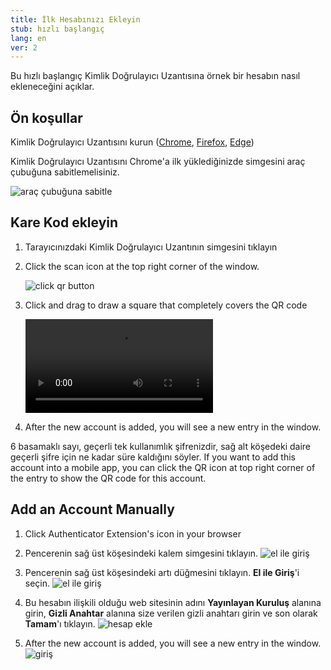 ```yaml
---
title: İlk Hesabınızı Ekleyin
stub: hızlı başlangıç
lang: en
ver: 2
---
```


Bu hızlı başlangıç Kimlik Doğrulayıcı Uzantısına örnek bir hesabın nasıl ekleneceğini açıklar.

## Ön koşullar

Kimlik Doğrulayıcı Uzantısını kurun ([Chrome](https://chrome.google.com/webstore/detail/authenticator/bhghoamapcdpbohphigoooaddinpkbai), [Firefox](https://addons.mozilla.org/en-US/firefox/addon/auth-helper/), [Edge](https://microsoftedge.microsoft.com/addons/detail/ocglkepbibnalbgmbachknglpdipeoio))

Kimlik Doğrulayıcı Uzantısını Chrome'a ilk yüklediğinizde simgesini araç çubuğuna sabitlemelisiniz.

![araç çubuğuna sabitle](/assets/quickstart/pin-to-toolbar.png)

## Kare Kod ekleyin

1. Tarayıcınızdaki Kimlik Doğrulayıcı Uzantının simgesini tıklayın

2. Click the scan icon at the top right corner of the window.

    ![click qr button](/assets/quickstart/add-qr.png)

3. Click and drag to draw a square that completely covers the QR code

    <video src="/assets/quickstart/qr-scan.webm" autoplay loop></video>

4. After the new account is added, you will see a new entry in the window.

6 basamaklı sayı, geçerli tek kullanımlık şifrenizdir, sağ alt köşedeki daire geçerli şifre için ne kadar süre kaldığını söyler. If you want to add this account into a mobile app, you can click the QR icon at top right corner of the entry to show the QR code for this account.

## Add an Account Manually

1. Click Authenticator Extension's icon in your browser

2. Pencerenin sağ üst köşesindeki kalem simgesini tıklayın. ![el ile giriş](/assets/quickstart/click-edit.png)

3. Pencerenin sağ üst köşesindeki artı düğmesini tıklayın. **El ile Giriş**'i seçin. ![el ile giriş](/assets/quickstart/click-add.png)

4. Bu hesabın ilişkili olduğu web sitesinin adını **Yayınlayan Kuruluş** alanına girin, **Gizli Anahtar** alanına size verilen gizli anahtarı girin ve son olarak **Tamam**'ı tıklayın. ![hesap ekle](/assets/quickstart/add-account.png)

5. After the new account is added, you will see a new entry in the window. ![giriş](/assets/quickstart/example-entry.png)


